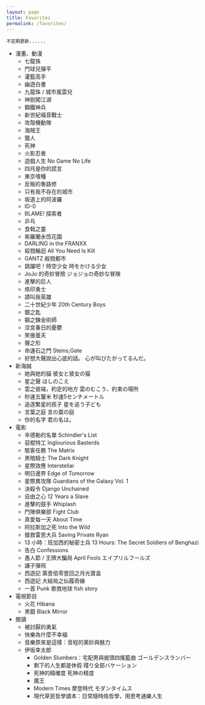```yaml
---
layout: page
title: Favorites
permalink: /favorites/
---
```


```
不定期更新......
```

- 漫畫、動漫
    - 七龍珠
    - 鬥球兒彈平
    - 灌籃高手
    - 幽遊白書
    - 九龍珠 / 城市風雲兒
    - 神劍闖江湖
    - 鋼鐵神兵
    - 新世紀福音戰士
    - 攻殻機動隊
    - 海賊王
    - 獵人
    - 死神
    - 火影忍者
    - 遊戲人生 No Game No Life
    - 四月是你的謊言
    - 東京喰種
    - 反叛的魯路修
    - 只有我不存在的城市
    - 坂道上的阿波羅
    - ID-0
    - BLAME! 探索者
    - 乒乓
    - 食戟之靈
    - 紫羅蘭永恆花園
    - DARLING in the FRANXX
    - 殺戮輪迴 All You Need Is Kill
    - GANTZ 殺戮都市
    - 跳躍吧！時空少女 時をかける少女
    - JoJo 的奇妙冒險 ジョジョの奇妙な冒険
    - 進擊的巨人
    - 烙印勇士
    - 請叫我英雄
    - 二十世紀少年 20th Century Boys
    - 銀之匙
    - 鋼之鍊金術師
    - 涼宮春日的憂鬱
    - 笑傲曇天
    - 聲之形
    - 命運石之門 Steins;Gate
    - 好想大聲說出心底的話。 心が叫びたがってるんだ。
- 新海誠
    - 她與她的貓 彼女と彼女の猫
    - 星之聲 ほしのこえ
    - 雲之彼端，約定的地方 雲のむこう、約束の場所
    - 秒速五釐米 秒速5センチメートル
    - 追逐繁星的孩子 星を追う子ども
    - 言葉之庭 言の葉の庭
    - 你的名字 君の名は。
- 電影
    - 辛德勒的名單 Schindler's List
    - 惡棍特工 Inglourious Basterds
    - 駭客任務 The Matrix
    - 黑暗騎士 The Dark Knight
    - 星際效應 Interstellar
    - 明日邊界 Edge of Tomorrow
    - 星際異攻隊 Guardians of the Galaxy Vol. 1
    - 決殺令 Django Unchained
    - 自由之心 12 Years a Slave
    - 進擊的鼓手 Whiplash
    - 鬥陣俱樂部 Fight Club
    - 真愛每一天 About Time
    - 阿拉斯加之死 Into the Wild
    - 搶救雷恩大兵 Saving Private Ryan
    - 13 小時：班加西的秘密士兵 13 Hours: The Secret Soldiers of Benghazi
    - 告白 Confessions
    - 愚人節 / 王牌大騙局 April Fools エイプリルフールズ
    - 讓子彈飛
    - 西遊記 第壹佰零壹回之月光寶盒
    - 西遊記 大結局之仙履奇緣
    - 一首 Punk 歌救地球 fish story
- 電視節目
    - 火花 Hibana
    - 黑鏡 Black Mirror
- 閱讀
    - 被討厭的勇氣
    - 快樂為什麼不幸福
    - 音樂原來是這樣：音程的奧妙與魅力
    - 伊坂幸太郎
        - Golden Slumbers：宅配男與披頭四搖籃曲 ゴールデンスランバー
        - 剩下的人生都是休假 殘り全部バケーション
        - 死神的精確度 死神の精度
        - 魔王
        - Modern Times 摩登時代 モダンタイムス
        - 現代草民哲學讀本：日常隨時烙哲學，用思考通樂人生
